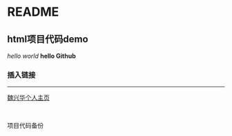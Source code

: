 # README
<!DOCTYPE html>
## html项目代码demo
*hello world*
**hello Github**
### 插入链接
***
[魏兴华个人主页](https://github.com/weixinghua09)
<html>
<head>
	<meta charset="utf-8">
</head>
<body>
	<div>
		<div></div>
		<div>
      			<p>项目代码备份</p>
   		</div>
		<div></div>
	</div>
</body>
</html>
